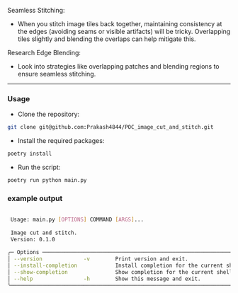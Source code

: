 Seamless Stitching:

- When you stitch image tiles back together, maintaining consistency at the edges 
(avoiding seams or visible artifacts) will be tricky. Overlapping tiles slightly and blending 
the overlaps can help mitigate this.

Research Edge Blending:

- Look into strategies like overlapping patches and blending regions to ensure seamless stitching.

---

### Usage 

- Clone the repository: 
```bash
git clone git@github.com:Prakash4844/POC_image_cut_and_stitch.git
```
- Install the required packages:
```bash
poetry install
```
- Run the script:
```bash
poetry run python main.py
```

### example output
```bash
                                                                                                                                                                                
 Usage: main.py [OPTIONS] COMMAND [ARGS]...                                                                                                                                     
                                                                                                                                                                                
 Image cut and stitch.                                                                                                                                                          
 Version: 0.1.0                                                                                                                                                                 
                                                                                                                                                                                
╭─ Options ────────────────────────────────────────────────────────────────────────────────────────────────────────────────────────────────────────────────────────────────────╮
│ --version             -v        Print version and exit.                                                                                                                      │
│ --install-completion            Install completion for the current shell.                                                                                                    │
│ --show-completion               Show completion for the current shell, to copy it or customize the installation.                                                             │
│ --help                -h        Show this message and exit.                                                                                                                  │
╰──────────────────────────────────────────────────────────────────────────────────────────────────────────────────────────────────────────────────────────────────────────────╯

```